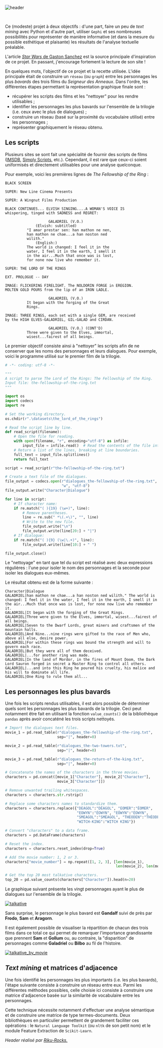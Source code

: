 ![header](the_lord_of_the_rings_by_riku_rocks.jpg?raw=true)

<br>

Ce (modeste) projet à deux objectifs : d'une part, faire un peu de *text mining* avec Python et d'autre part, utiliser `Gephi` et ses nombreuses possibilités pour représenter de manière informative (et dans la mesure du possible esthétique et plaisante) les résultats de l'analyse textuelle préalable.

L'article [*Star Wars* de Gaston Sanchez](http://gastonsanchez.com/got-plot/crunching-data/2013/02/03/Star-Wars-Arc-Diagram/) est la source principale d'inspiration de ce projet. En passant, j'encourage fortement la lecture de son site !

En quelques mots, l'objectif de ce projet et la recette utilisée. L'idée principale était de construire un `réseau` (ou `graph`) entre les personnages les plus *bavards* des trois films du *Seigneur des Anneaux*. 
Dans l'ordre, les différentes étapes permettant la représentation graphique finale sont :
* récupérer les scripts des films et les "nettoyer" pour les rendre utilisables ;
* identifier les personnages les plus bavards sur l'ensemble de la trilogie (i.e. ceux avec le plus de dialogues) ;
* construire un réseau (basé sur la proximité du vocabulaire utilisé) entre les personnages ; 
* représenter graphiquement le réseau obtenu.

## Les scripts

Plusieurs sites se sont fait une spécialité de fournir des scripts de films ([IMSDB](http://www.imsdb.com/), [Simply Scripts](http://www.simplyscripts.com/movie.html), etc.). Cependant, il est rare que ceux-ci soient uniformisés et directement utilisables pour une analyse quelconque.

Pour exemple, voici les premières lignes de *The Fellowship of the Ring* :

```
BLACK SCREEN

SUPER: New Line Cinema Presents

SUPER: A Wingnut Films Production

BLACK CONTINUES... ELVISH SINGING....A WOMAN'S VOICE IS
whispering, tinged with SADNESS and REGRET:

                    GALADRIEL (V.O.)
              (Elvish: subtitled)
          "I amar prestar sen: han mathon ne nen,
          han mathon ne chae...a han noston ned
          wilith."
              (English:)
          The world is changed: I feel it in the
          water, I feel it in the earth, I smell it
          in the air...Much that once was is lost,
          for none now live who remember it.

SUPER: THE LORD OF THE RINGS

EXT. PROLOGUE -- DAY

IMAGE: FLICKERING FIRELIGHT. The NOLDORIN FORGE in EREGION.
MOLTEN GOLD POURS from the lip of an IRON LADLE.

                    GALADRIEL (V.O.)
          It began with the forging of the Great
          Rings.

IMAGE: THREE RINGS, each set with a single GEM, are received
by the HIGH ELVES-GALADRIEL, GIL-GALAD and CIRDAN.

                    GALADRIEL (V.O.) (CONT'D)
          Three were given to the Elves, immortal,
          wisest...fairest of all beings.
```

Le premier objectif consiste ainsi à "nettoyer" les scripts afin de ne conserver que les noms des personnages et leurs dialogues. Pour exemple, voici le programme utilisé sur le premier film de la trilogie.

```Python
# -*- coding: utf-8 -*-

"""
A script to parse The Lord of the Rings: The Fellowship of the Ring.
Input file: the-fellowship-of-the-ring.txt
"""

import os
import codecs
import re

# Set the working directory.
os.chdir(r".\datasets\the_lord_of_the_rings")

# Read the script line by line.
def read_script(filename):
    # Open the file for reading.
    with open(filename, "r", encoding="utf-8") as infile:
        input_file = infile.read()  # Read the contents of the file into memory.
    # Return a list of the lines, breaking at line boundaries.
    full_text = input_file.splitlines()
    return full_text

script = read_script(r"the-fellowship-of-the-ring.txt")

# Create a text file of the dialogues.
file_output = codecs.open(r"dialogues_the-fellowship-of-the-ring.txt", 
                          "w", "utf-8")
file_output.write("Character|Dialogue")

for line in script:
    # If character name:
    if re.match("( ){19} (\w+)", line):
        # Remove parentheses.
        line = re.sub(" *\(.+\)", "", line)
        # Write to the new file.
        file_output.write("\n")
        file_output.write(line[20:] + "|")
    # If dialogue:
    if re.match("( ){9} (\w|\.+)", line):
        file_output.write(line[10:] + " ")

file_output.close()
```

Le "nettoyage" en tant que tel du script est réalisé avec deux expressions régulières : l'une pour isoler le nom des personnages et la seconde pour isoler les dialogues eux-mêmes.

Le résultat obtenu est de la forme suivante :

```
Character|Dialogue
GALADRIEL|han mathon ne chae...a han noston ned wilith." The world is changed: I feel it in the water, I feel it in the earth, I smell it in the air...Much that once was is lost, for none now live who remember it. 
GALADRIEL|It began with the forging of the Great Rings. 
GALADRIEL|Three were given to the Elves, immortal, wisest...fairest of all beings. 
GALADRIEL|Seven to the Dwarf Lords, great miners and craftsmen of the mountain halls. 
GALADRIEL|And Nine...nine rings were gifted to the race of Men who, above all else, desire power. 
GALADRIEL|For within these rings was bound the strength and will to govern each race. 
GALADRIEL|But they were all of them deceived. 
GALADRIEL|...for another ring was made. 
GALADRIEL|In the land of Mordor, in the fires of Mount Doom, the Dark Lord Sauron forged in secret a Master Ring to control all others. 
GALADRIEL|...and into this Ring he poured his cruelty, his malice and his will to dominate all life. 
GALADRIEL|One Ring to rule them all...
```

## Les personnages les plus bavards

Une fois les scripts rendus utilisables, il est alors possible de déterminer quels sont les personnages les plus bavards de la trilogie. Ceci peut notamment être fait en utilisant la fonction `value_counts()` de la bibliothèque `pandas` après avoir concaténé les trois scripts nettoyés.

```Python
# Import the dialogues text files.
movie_1 = pd.read_table(r"dialogues_the-fellowship-of-the-ring.txt",
                        sep="|", header=0)

movie_2 = pd.read_table(r"dialogues_the-two-towers.txt",
                        sep="|", header=0)

movie_3 = pd.read_table(r"dialogues_the-return-of-the-king.txt",
                        sep="|", header=0)

# Concatenate the names of the characters in the three movies.
characters = pd.concat([movie_1["Character"], movie_2["Character"], 
                        movie_3["Character"]])

# Remove unwanted trailing whitespaces.
characters = characters.str.rstrip()

# Replace some characters names to standardize them.
characters = characters.replace({"DEAGOL":"DÉAGOL", "EOMER":"ÉOMER", 
                                 "EOWYN":"ÉOWYN", "EÓWYN":"ÉOWYN", 
                                 "SMEAGOL":"SMÉAGOL", "THEODEN":"THÉODEN",
                                 "WITCH-KING":"WITCH KING"})

# Convert "characters" to a data frame.
characters = pd.DataFrame(characters)

# Reset the index.
characters = characters.reset_index(drop=True)

# Add the movie number: 1, 2 or 3.
characters["movie_number"] = np.repeat([1, 2, 3], [len(movie_1),
                                                   len(movie_2), len(movie_3)])

# Get the top 20 most talkative characters.
top_20 = pd.value_counts(characters["Character"]).head(n=20)
```

Le graphique suivant présente les vingt personnages ayant le plus de dialogues sur l'ensemble de la trilogie.

[![talkative](/plots/talkative.png?raw=true)](/plots/talkative.pdf)

Sans surprise, le personnage le plus bavard est **Gandalf** suivi de près par **Frodo**, **Sam** et **Aragorn**.

Il est également possible de visualiser la répartition de chacun des trois films dans ce total ce qui permet de remarquer l'importance grandissante que prennent **Sam** et **Gollum** ou, au contraire, la "disparition" de personnages comme **Galadriel** ou **Bilbo** au fil de l'histoire.

[![talkative_by_movie](/plots/talkative_by_movie.png?raw=true)](/plots/talkative_by_movie.pdf)

## *Text mining* et matrices d'adjacence 

Une fois identifié les personnages les plus importants (i.e. les plus bavards), l'étape suivante consiste à construire un réseau entre eux. Parmi les différentes méthodes possibles, celle choisie ici consiste à construire une matrice d'adjacence basée sur la similarité de vocabulaire entre les personnages.

Cette technique nécessite notamment d'effectuer une analyse sémantique et de construire une matrice de type termes-documents. Deux bibliothèques en particulier permettent de grandement faciliter ces opérations : le `Natural Language Toolkit` (ou `nltk` de son petit nom) et le module Feature Extraction de `Scikit-Learn`.


*Header réalisé par [Riku-Rocks.](http://riku-rocks.deviantart.com/art/Lord-of-the-Rings-Wallpaper-98966185)*
